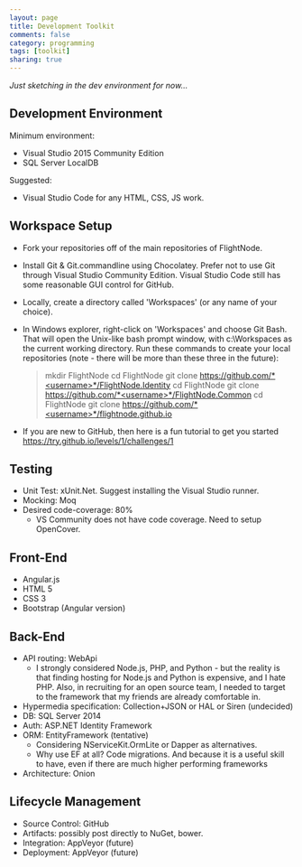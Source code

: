 ```yaml
---
layout: page
title: Development Toolkit
comments: false
category: programming
tags: [toolkit]
sharing: true
---
```


*Just sketching in the dev environment for now...*

## Development Environment

Minimum environment:

* Visual Studio 2015 Community Edition
* SQL Server LocalDB

Suggested:

* Visual Studio Code for any HTML, CSS, JS work.

## Workspace Setup

* Fork your repositories off of the main repositories of FlightNode.
* Install Git & Git.commandline using Chocolatey. Prefer not to use Git through Visual Studio Community Edition. Visual Studio Code still has some reasonable GUI control for GitHub.
* Locally, create a directory called 'Workspaces' (or any name of your choice).
* In Windows explorer, right-click on 'Workspaces' and choose Git Bash. That will open the Unix-like bash prompt window, 
  with c:\Workspaces as the current working directory. Run these commands
  to create your local repositories (note - there will be more than these three in the future): 


    > mkdir FlightNode
    > cd FlightNode git clone https://github.com/*<username>*/FlightNode.Identity
    > cd FlightNode git clone https://github.com/*<username>*/FlightNode.Common
    > cd FlightNode git clone https://github.com/*<username>*/flightnode.github.io


* If you are new to GitHub, then here is a fun tutorial to get you started https://try.github.io/levels/1/challenges/1

## Testing

* Unit Test: xUnit.Net. Suggest installing the Visual Studio runner.
* Mocking: Moq
* Desired code-coverage: 80%
  * VS Community does not have code coverage. Need to setup OpenCover.

## Front-End

* Angular.js
* HTML 5
* CSS 3
* Bootstrap (Angular version)

## Back-End

* API routing: WebApi
  * I strongly considered Node.js, PHP, and Python - but the reality
    is that finding hosting for Node.js and Python is expensive,
	and I hate PHP. Also, in recruiting for an open source team,
	I needed to target to the framework that my friends are already
	comfortable in.
* Hypermedia specification: Collection+JSON or HAL or Siren (undecided)
* DB: SQL Server 2014
* Auth: ASP.NET Identity Framework
* ORM: EntityFramework (tentative)
  * Considering NServiceKit.OrmLite or Dapper as alternatives.
  * Why use EF at all? Code migrations. And because it is a useful
    skill to have, even if there are much higher performing 
	frameworks
* Architecture: Onion


## Lifecycle Management

* Source Control: GitHub
* Artifacts: possibly post directly to NuGet, bower.
* Integration: AppVeyor (future)
* Deployment: AppVeyor (future)